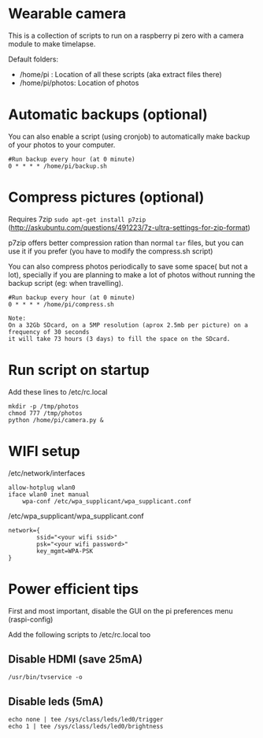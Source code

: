 # Wearable camera

This is a collection of scripts to run on a raspberry pi zero with a camera module
to make timelapse.

Default folders:

* /home/pi : Location of all these scripts (aka extract files there)
* /home/pi/photos: Location of photos

# Automatic backups (optional)

You can also enable a script (using cronjob) to automatically make backup of your
photos to your computer.

    #Run backup every hour (at 0 minute)
    0 * * * * /home/pi/backup.sh

# Compress pictures (optional)

Requires 7zip `sudo apt-get install p7zip` (http://askubuntu.com/questions/491223/7z-ultra-settings-for-zip-format)

p7zip offers better compression ration than normal `tar` files,
but you can use it if you prefer (you have to modify the compress.sh script)

You can also compress photos periodically to save some space( but not a lot),
specially if you are planning to make a lot of photos without running the backup script (eg: when travelling).

    #Run backup every hour (at 0 minute)
    0 * * * * /home/pi/compress.sh

```
Note:
On a 32Gb SDcard, on a 5MP resolution (aprox 2.5mb per picture) on a frequency of 30 seconds
it will take 73 hours (3 days) to fill the space on the SDcard.
```

# Run script on startup

Add these lines to /etc/rc.local

    mkdir -p /tmp/photos
    chmod 777 /tmp/photos
    python /home/pi/camera.py &

# WIFI setup

/etc/network/interfaces
```
allow-hotplug wlan0
iface wlan0 inet manual
    wpa-conf /etc/wpa_supplicant/wpa_supplicant.conf
```

 /etc/wpa_supplicant/wpa_supplicant.conf
```
network={
        ssid="<your wifi ssid>"
        psk="<your wifi password>"
        key_mgmt=WPA-PSK
}
```

# Power efficient tips

First and most important, disable the GUI on the pi preferences menu (raspi-config)

Add the following scripts to /etc/rc.local too
## Disable HDMI (save 25mA)
    /usr/bin/tvservice -o

## Disable leds (5mA)

    echo none | tee /sys/class/leds/led0/trigger
    echo 1 | tee /sys/class/leds/led0/brightness

